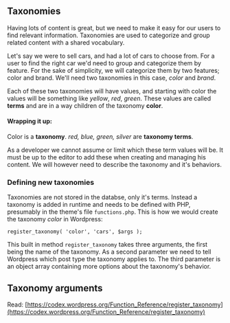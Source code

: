 ## Taxonomies

Having lots of content is great, but we need to make it easy for our users to find relevant information. Taxonomies are used to categorize and group related content with a shared vocabulary.

Let's say we were to sell cars, and had a lot of cars to choose from. For a user to find the right car we'd need to group and categorize them by feature. For the sake of simplicity, we will categorize them by two features; color and brand. We'll need two taxonomies in this case, *color* and *brand*. 

Each of these two taxonomies will have values, and starting with color the values will be something like *yellow*, *red*, *green*. These values are called **terms** and are in a way children of the taxonomy **color**.

#### Wrapping it up:
Color is a **taxonomy**.
*red, blue, green, silver* are **taxonomy terms**.

As a developer we cannot assume or limit which these term values will be. It must be up to the  editor to add these when creating and managing his content. We will however need to describe the taxonomy and it's behaviors.

### Defining new taxonomies
Taxonomies are not stored in the databse, only it's terms. Instead a taxonomy is added in runtime and needs to be defined with PHP, presumably in the theme's file `functions.php`. This is how we would create the taxonomy *color* in Wordpress:

	register_taxonomy( 'color', 'cars', $args );

This built in method `register_taxonomy` takes three arguments, the first being the name of the taxonomy. As a second parameter we need to tell Wordpress which post type the taxonomy applies to. The third parameter is an object array containing more options about the taxonomy's behavior.

## Taxonomy arguments


Read: [https://codex.wordpress.org/Function_Reference/register_taxonomy](https://codex.wordpress.org/Function_Reference/register_taxonomy)

